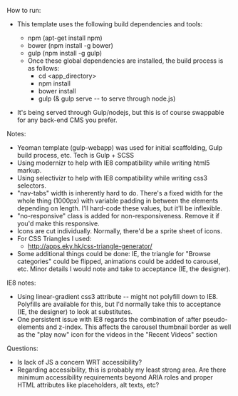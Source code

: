 How to run:

- This template uses the following build dependencies and tools:
  - npm (apt-get install npm)
  - bower (npm install -g bower)
  - gulp (npm install -g gulp)
  - Once these global dependencies are installed, the build process is as follows:
    - cd <app_directory>
    - npm install
    - bower install
    - gulp (& gulp serve -- to serve through node.js)

- It's being served through Gulp/nodejs, but this is of course swappable for any back-end CMS you prefer.

Notes:
  - Yeoman template (gulp-webapp) was used for initial scaffolding, Gulp build process, etc.  Tech is Gulp + SCSS
  - Using modernizr to help with IE8 compatibility while writing html5 markup.
  - Using selectivizr to help with IE8 compatibility while writing css3 selectors.
  - "nav-tabs" width is inherently hard to do.  There's a fixed width for the whole thing (1000px) with variable padding in between the elements depending on length.  I'll hard-code these values, but it'll be inflexible.
  - "no-responsive" class is added for non-responsiveness.  Remove it if you'd make this responsive.
  - Icons are cut individually.  Normally, there'd be a sprite sheet of icons.
  - For CSS Triangles I used:
    - http://apps.eky.hk/css-triangle-generator/
  - Some additional things could be done:  IE, the triangle for "Browse categories" could be flipped, animations could be added to carousel, etc.  Minor details I would note and take to acceptance (IE, the designer).

IE8 notes:
  - Using linear-gradient css3 attribute -- might not polyfill down to IE8.  Polyfills are available for this, but I'd normally take this to acceptance (IE, the designer) to look at substitutes.
  - One persistent issue with IE8 regards the combination of :after pseudo-elements and z-index.  This affects the carousel thumbnail border as well as the "play now" icon for the videos in the "Recent Videos" section

Questions:
  - Is lack of JS a concern WRT accessibility?
  - Regarding accessibility, this is probably my least strong area.  Are there minimum accessibility requirements beyond ARIA roles and proper HTML attributes like placeholders, alt texts, etc?